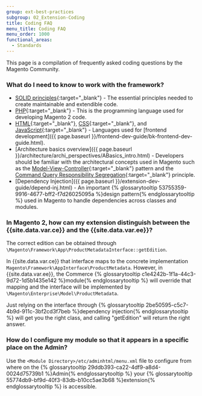 ```yaml
---
group: ext-best-practices
subgroup: 02_Extension-Coding
title: Coding FAQ
menu_title: Coding FAQ
menu_order: 1000
functional_areas:
  - Standards
---
```


This page is a compilation of frequently asked coding questions by the Magento Community.

### What do I need to know to work with the framework?

* [SOLID principles](https://en.wikipedia.org/wiki/SOLID_(object-oriented_design)){:target="_blank"} - The essential principles needed to create maintainable and extendible code.
* [PHP](http://php.net/){:target="_blank"} - This is the programming language used for developing Magento 2 code.
* [HTML](https://en.wikipedia.org/wiki/HTML){:target="_blank"}, [CSS](https://en.wikipedia.org/wiki/Cascading_Style_Sheets){:target="_blank"}, and [JavaScript](https://www.javascript.com/){:target="_blank"} - Languages used for [frontend development]({{ page.baseurl }}/frontend-dev-guide/bk-frontend-dev-guide.html).
* [Architecture basics overview]({{ page.baseurl }}/architecture/archi_perspectives/ABasics_intro.html) - Developers should be familiar with the architectural concepts used in Magento such as the [Model-View-Controller](https://en.wikipedia.org/wiki/Model%E2%80%93view%E2%80%93controller){:target="_blank"} pattern and the [Command Query Responsibility Segregation](http://martinfowler.com/bliki/CQRS.html){:target="_blank"} principle.
* [Dependency Injection]({{ page.baseurl }}/extension-dev-guide/depend-inj.html) - An important {% glossarytooltip 53755359-9916-4677-bff2-f7d26025095a %}design pattern{% endglossarytooltip %} used in Magento to handle dependencies across classes and modules.

### In Magento 2, how can my extension distinguish between the {{site.data.var.ce}} and the {{site.data.var.ee}}?

The correct edition can be obtained through `\Magento\Framework\App\ProductMetadataInterface::getEdition`.

In {{site.data.var.ce}} that interface maps to the concrete implementation `Magento\Framework\AppInterface\ProductMetadata`.
However, in {{site.data.var.ee}}, the Commerce {% glossarytooltip c1e4242b-1f1a-44c3-9d72-1d5b1435e142 %}module{% endglossarytooltip %} will override that mapping and the interface will be implemented by `\Magento\Enterprise\Model\ProductMetadata`.

Just relying on the interface through {% glossarytooltip 2be50595-c5c7-4b9d-911c-3bf2cd3f7beb %}dependency injection{% endglossarytooltip %} will get you the right class, and calling "getEdition" will return the right answer.

### How do I configure my module so that it appears in a specific place on the Admin?

Use the `<Module Directory>/etc/adminhtml/menu.xml` file to configure from where on the {% glossarytooltip 29ddb393-ca22-4df9-a8d4-0024d75739b1 %}Admin{% endglossarytooltip %} your {% glossarytooltip 55774db9-bf9d-40f3-83db-b10cc5ae3b68 %}extension{% endglossarytooltip %} is accessible.
